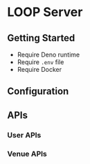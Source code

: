 # LOOP Server

## Getting Started

- Require Deno runtime
- Require `.env` file
- Require Docker

## Configuration

## APIs

### User APIs

### Venue APIs